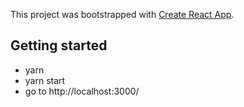 This project was bootstrapped with [Create React App](https://github.com/facebook/create-react-app).

## Getting started

- yarn
- yarn start
- go to http://localhost:3000/